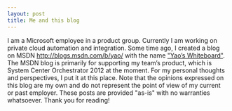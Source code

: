 ```yaml
---
layout: post
title: Me and this blog
---
```


I am a Microsoft employee in a product group. Currently I am working on private cloud automation and integration.
Some time ago, I created a blog on MSDN http://blogs.msdn.com/b/yao/ with the name ["Yao’s Whiteboard"](http://blogs.msdn.com/b/yao/). The MSDN
blog is primarily for supporting my team’s product, which is System Center Orchestrator 2012 at the moment. For my
personal thoughts and perspectives, I put it at this place. Note that the opinions expressed on this blog are my
own and do not represent the point of view of my current or past employer. These posts are provided "as-is" with no
warranties whatsoever. Thank you for reading!
